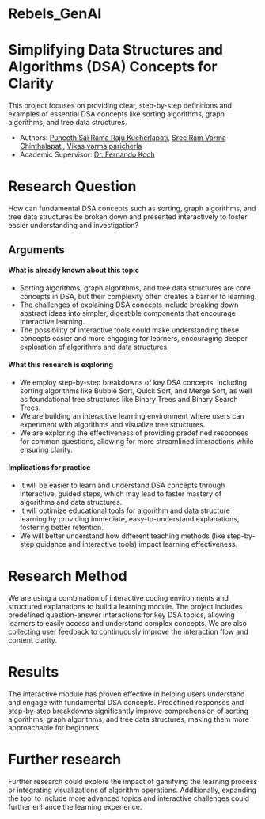 # Rebels_GenAI

# Simplifying Data Structures and Algorithms (DSA) Concepts for Clarity

This project focuses on providing clear, step-by-step definitions and examples of essential DSA concepts like sorting algorithms, graph algorithms, and tree data structures.

<!-- WHEN APPLICABLE, REMOVE THE COMMENT MARK AND COMPLETE  
This is a response to the Assignment part of the COURSE.
-->

* Authors: [Puneeth Sai Rama Raju Kucherlapati](http://www.YOURPAGE.xxx), [Sree Ram Varma Chinthalapati](http://www.YOURPAGE.xxx), [Vikas varma paricherla](http://www.YOURPAGE.xxx)
* Academic Supervisor: [Dr. Fernando Koch](http://www.fernandokoch.me)

  
# Research Question

How can fundamental DSA concepts such as sorting, graph algorithms, and tree data structures be broken down and presented interactively to foster easier understanding and investigation?

## Arguments

#### What is already known about this topic

* Sorting algorithms, graph algorithms, and tree data structures are core concepts in DSA, but their complexity often creates a barrier to learning.
* The challenges of explaining DSA concepts include breaking down abstract ideas into simpler, digestible components that encourage interactive learning.
* The possibility of interactive tools could make understanding these concepts easier and more engaging for learners, encouraging deeper exploration of algorithms and data structures.

#### What this research is exploring

* We employ step-by-step breakdowns of key DSA concepts, including sorting algorithms like Bubble Sort, Quick Sort, and Merge Sort, as well as foundational tree structures like Binary Trees and Binary Search Trees.
* We are building an interactive learning environment where users can experiment with algorithms and visualize tree structures.
* We are exploring the effectiveness of providing predefined responses for common questions, allowing for more streamlined interactions while ensuring clarity.

#### Implications for practice

* It will be easier to learn and understand DSA concepts through interactive, guided steps, which may lead to faster mastery of algorithms and data structures.
* It will optimize educational tools for algorithm and data structure learning by providing immediate, easy-to-understand explanations, fostering better retention.
* We will better understand how different teaching methods (like step-by-step guidance and interactive tools) impact learning effectiveness.

# Research Method

We are using a combination of interactive coding environments and structured explanations to build a learning module. The project includes predefined question-answer interactions for key DSA topics, allowing learners to easily access and understand complex concepts. We are also collecting user feedback to continuously improve the interaction flow and content clarity.

# Results

The interactive module has proven effective in helping users understand and engage with fundamental DSA concepts. Predefined responses and step-by-step breakdowns significantly improve comprehension of sorting algorithms, graph algorithms, and tree data structures, making them more approachable for beginners.

# Further research

Further research could explore the impact of gamifying the learning process or integrating visualizations of algorithm operations. Additionally, expanding the tool to include more advanced topics and interactive challenges could further enhance the learning experience.
